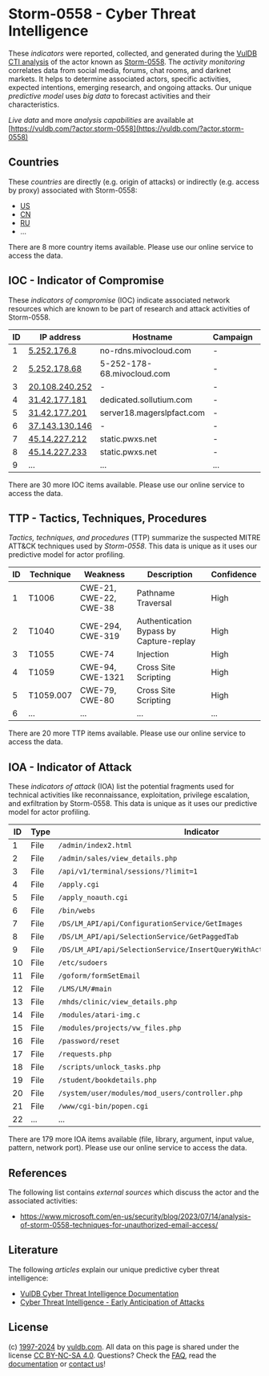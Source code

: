 # Storm-0558 - Cyber Threat Intelligence

These _indicators_ were reported, collected, and generated during the [VulDB CTI analysis](https://vuldb.com/?kb.cti) of the actor known as [Storm-0558](https://vuldb.com/?actor.storm-0558). The _activity monitoring_ correlates data from social media, forums, chat rooms, and darknet markets. It helps to determine associated actors, specific activities, expected intentions, emerging research, and ongoing attacks. Our unique _predictive model_ uses _big data_ to forecast activities and their characteristics.

_Live data_ and more _analysis capabilities_ are available at [https://vuldb.com/?actor.storm-0558](https://vuldb.com/?actor.storm-0558)

## Countries

These _countries_ are directly (e.g. origin of attacks) or indirectly (e.g. access by proxy) associated with Storm-0558:

* [US](https://vuldb.com/?country.us)
* [CN](https://vuldb.com/?country.cn)
* [RU](https://vuldb.com/?country.ru)
* ...

There are 8 more country items available. Please use our online service to access the data.

## IOC - Indicator of Compromise

These _indicators of compromise_ (IOC) indicate associated network resources which are known to be part of research and attack activities of Storm-0558.

ID | IP address | Hostname | Campaign | Confidence
-- | ---------- | -------- | -------- | ----------
1 | [5.252.176.8](https://vuldb.com/?ip.5.252.176.8) | no-rdns.mivocloud.com | - | High
2 | [5.252.178.68](https://vuldb.com/?ip.5.252.178.68) | 5-252-178-68.mivocloud.com | - | High
3 | [20.108.240.252](https://vuldb.com/?ip.20.108.240.252) | - | - | High
4 | [31.42.177.181](https://vuldb.com/?ip.31.42.177.181) | dedicated.sollutium.com | - | High
5 | [31.42.177.201](https://vuldb.com/?ip.31.42.177.201) | server18.magerslpfact.com | - | High
6 | [37.143.130.146](https://vuldb.com/?ip.37.143.130.146) | - | - | High
7 | [45.14.227.212](https://vuldb.com/?ip.45.14.227.212) | static.pwxs.net | - | High
8 | [45.14.227.233](https://vuldb.com/?ip.45.14.227.233) | static.pwxs.net | - | High
9 | ... | ... | ... | ...

There are 30 more IOC items available. Please use our online service to access the data.

## TTP - Tactics, Techniques, Procedures

_Tactics, techniques, and procedures_ (TTP) summarize the suspected MITRE ATT&CK techniques used by _Storm-0558_. This data is unique as it uses our predictive model for actor profiling.

ID | Technique | Weakness | Description | Confidence
-- | --------- | -------- | ----------- | ----------
1 | T1006 | CWE-21, CWE-22, CWE-38 | Pathname Traversal | High
2 | T1040 | CWE-294, CWE-319 | Authentication Bypass by Capture-replay | High
3 | T1055 | CWE-74 | Injection | High
4 | T1059 | CWE-94, CWE-1321 | Cross Site Scripting | High
5 | T1059.007 | CWE-79, CWE-80 | Cross Site Scripting | High
6 | ... | ... | ... | ...

There are 20 more TTP items available. Please use our online service to access the data.

## IOA - Indicator of Attack

These _indicators of attack_ (IOA) list the potential fragments used for technical activities like reconnaissance, exploitation, privilege escalation, and exfiltration by Storm-0558. This data is unique as it uses our predictive model for actor profiling.

ID | Type | Indicator | Confidence
-- | ---- | --------- | ----------
1 | File | `/admin/index2.html` | High
2 | File | `/admin/sales/view_details.php` | High
3 | File | `/api/v1/terminal/sessions/?limit=1` | High
4 | File | `/apply.cgi` | Medium
5 | File | `/apply_noauth.cgi` | High
6 | File | `/bin/webs` | Medium
7 | File | `/DS/LM_API/api/ConfigurationService/GetImages` | High
8 | File | `/DS/LM_API/api/SelectionService/GetPaggedTab` | High
9 | File | `/DS/LM_API/api/SelectionService/InsertQueryWithActiveRelationsReturnId` | High
10 | File | `/etc/sudoers` | Medium
11 | File | `/goform/formSetEmail` | High
12 | File | `/LMS/LM/#main` | High
13 | File | `/mhds/clinic/view_details.php` | High
14 | File | `/modules/atari-img.c` | High
15 | File | `/modules/projects/vw_files.php` | High
16 | File | `/password/reset` | High
17 | File | `/requests.php` | High
18 | File | `/scripts/unlock_tasks.php` | High
19 | File | `/student/bookdetails.php` | High
20 | File | `/system/user/modules/mod_users/controller.php` | High
21 | File | `/www/cgi-bin/popen.cgi` | High
22 | ... | ... | ...

There are 179 more IOA items available (file, library, argument, input value, pattern, network port). Please use our online service to access the data.

## References

The following list contains _external sources_ which discuss the actor and the associated activities:

* https://www.microsoft.com/en-us/security/blog/2023/07/14/analysis-of-storm-0558-techniques-for-unauthorized-email-access/

## Literature

The following _articles_ explain our unique predictive cyber threat intelligence:

* [VulDB Cyber Threat Intelligence Documentation](https://vuldb.com/?kb.cti)
* [Cyber Threat Intelligence - Early Anticipation of Attacks](https://www.scip.ch/en/?labs.20201022)

## License

(c) [1997-2024](https://vuldb.com/?kb.changelog) by [vuldb.com](https://vuldb.com/?kb.about). All data on this page is shared under the license [CC BY-NC-SA 4.0](https://creativecommons.org/licenses/by-nc-sa/4.0/). Questions? Check the [FAQ](https://vuldb.com/?kb.faq), read the [documentation](https://vuldb.com/?kb) or [contact us](https://vuldb.com/?contact)!
